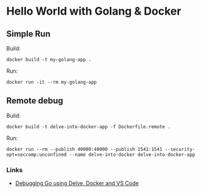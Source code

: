 # Hello World with Golang & Docker


## Simple Run
Build:
```
docker build -t my-golang-app .
```

Run:
```
docker run -it --rm my-golang-app
```


## Remote debug
Build:
```
docker build -t delve-into-docker-app -f Dockerfile.remote .
```

Run:
```
docker run --rm --publish 40000:40000 --publish 1541:1541 --security-opt=seccomp:unconfined --name delve-into-docker delve-into-docker-app
```

### Links
- [Debugging Go using Delve, Docker and VS Code](https://medium.com/@kaperys/delve-into-docker-d6c92be2f823)
